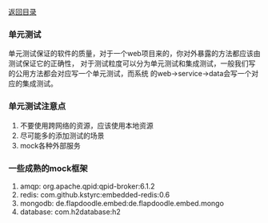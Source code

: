 [返回目录](../README.md)

###  单元测试
单元测试保证的软件的质量，对于一个web项目来的，你对外暴露的方法都应该由测试保证它的正确性，
对于测试粒度可以分为单元测试和集成测试，一般我们写的公用方法都会对应写一个单元测试，而系统
的web->service->data会写一个对应的集成测试。

### 单元测试注意点
1. 不要使用跨网络的资源，应该使用本地资源
1. 尽可能多的添加测试的场景
1. mock各种外部服务

### 一些成熟的mock框架
1. amqp: org.apache.qpid:qpid-broker:6.1.2
1. redis: com.github.kstyrc:embedded-redis:0.6
1. mongodb: de.flapdoodle.embed:de.flapdoodle.embed.mongo
1. database: com.h2database:h2
